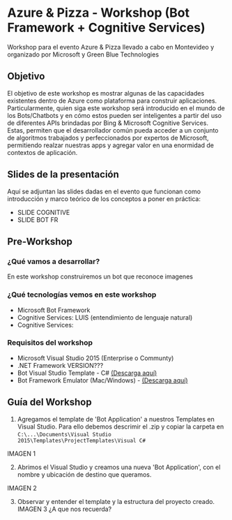 # Azure & Pizza - Workshop (Bot Framework + Cognitive Services)

Workshop para el evento Azure &amp; Pizza llevado a cabo en Montevideo y organizado por Microsoft y Green Blue Technologies

## Objetivo

El objetivo de este workshop es mostrar algunas de las capacidades existentes dentro de Azure como plataforma para construir aplicaciones. Particularmente, quien siga este workshop será introducido en el mundo de los Bots/Chatbots y en cómo estos pueden ser inteligentes a partir del uso de diferentes APIs brindadas por Bing & Microsoft Cognitive Services. Estas, permiten que el desarrollador común pueda acceder a un conjunto de algoritmos trabajados y perfeccionados por expertos de Microsoft, permitiendo realzar nuestras apps y  agregar valor en una enormidad de contextos de aplicación.

## Slides de la presentación

Aquí se adjuntan las slides dadas en el evento que funcionan como introducción y marco teórico de los conceptos a poner en práctica:

- SLIDE COGNITIVE
- SLIDE BOT FR

## Pre-Workshop

### ¿Qué vamos a desarrollar? 

En este workshop construiremos un bot que reconoce imagenes

### ¿Qué tecnologías vemos en este workshop

- Microsoft Bot Framework
- Cognitive Services: LUIS (entendimiento de lenguaje natural) 
- Cognitive Services: 

### Requisitos del workshop

- Microsoft Visual Studio 2015 (Enterprise o Communty)
- .NET Framework VERSION???
- Bot Visual Studio Template - C# [(Descarga aquí)](http://aka.ms/bf-bc-vstemplate)
- Bot Framework Emulator (Mac/Windows) - [(Descarga aquí)](https://emulator.botframework.com/)

## Guía del Workshop

1) Agregamos el template de 'Bot Application' a nuestros Templates en Visual Studio. Para ello debemos descrimir el .zip y copiar la carpeta en ```C:\...\Documents\Visual Studio 2015\Templates\ProjectTemplates\Visual C#```

IMAGEN 1

2) Abrimos el Visual Studio y creamos una nueva 'Bot Application', con el nombre y ubicación de destino que queramos.

IMAGEN 2

3) Observar y entender el template y la estructura del proyecto creado. 
IMAGEN 3
¿A que nos recuerda?



